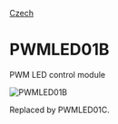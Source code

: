 
[Czech](./README.cs.md)
<!--- module --->
# PWMLED01B
<!--- Emodule --->

<!--- subtitle --->PWM LED control module <!--- Esubtitle --->

![PWMLED01B](/doc/img/PWMLED01B_QRcode.png)

<!--- description --->Replaced by PWMLED01C. <!--- Edescription --->
            